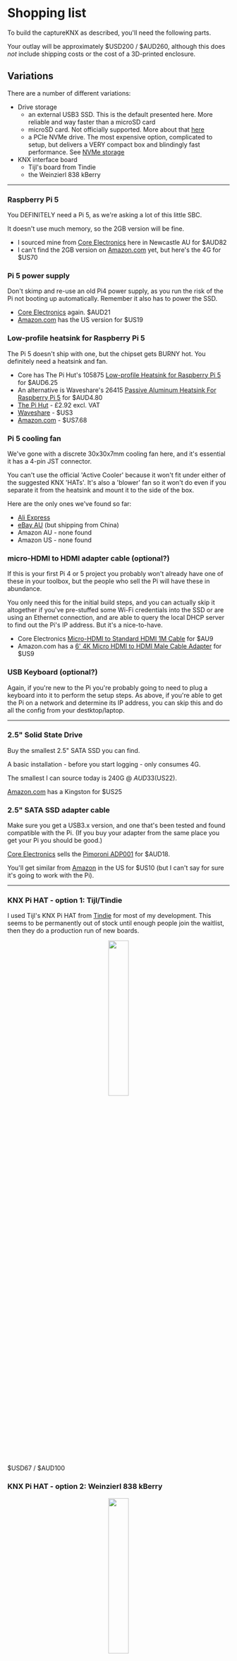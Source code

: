 # Shopping list

To build the captureKNX as described, you'll need the following parts.

Your outlay will be approximately $USD200 / $AUD260, although this does _not_ include shipping costs or the cost of a 3D-printed enclosure.

## Variations

There are a number of different variations:

- Drive storage
  -   an external USB3 SSD. This is the default presented here. More reliable and way faster than a microSD card
  -   microSD card. Not officially supported. More about that [here](/docs/FAQ.md#can-i-build-the-captureKNX-using-a-microsd-card)
  -   a PCIe NVMe drive. The most expensive option, complicated to setup, but delivers a VERY compact box and blindingly fast performance. See [NVMe storage](/docs/advanced-applications.md#nvme-storage)
- KNX interface board
  -  Tijl's board from Tindie
  -  the Weinzierl 838 kBerry

<hr/>

### Raspberry Pi 5

You DEFINITELY need a Pi 5, as we're asking a lot of this little SBC.

It doesn't use much memory, so the 2GB version will be fine.

- I sourced mine from [Core Electronics](https://core-electronics.com.au/raspberry-pi-5-model-b-2gb.html) here in Newcastle AU for $AUD82
- I can't find the 2GB version on [Amazon.com](https://amzn.to/4e2eQiR) yet, but here's the 4G for $US70

### Pi 5 power supply

Don't skimp and re-use an old Pi4 power supply, as you run the risk of the Pi not booting up automatically. Remember it also has to power the SSD.

- [Core Electronics](https://core-electronics.com.au/raspberry-pi-5-power-supply-usb-c-pd-27w-white.html) again. $AUD21
- [Amazon.com](https://amzn.to/3AGWUvP) has the US version for $US19

### Low-profile heatsink for Raspberry Pi 5

The Pi 5 doesn't ship with one, but the chipset gets BURNY hot. You definitely need a heatsink and fan.

- Core has The Pi Hut's 105875 [Low-profile Heatsink for Raspberry Pi 5](https://core-electronics.com.au/low-profile-heatsink-raspberry-pi-5.html) for $AUD6.25
- An alternative is Waveshare's 26415 [Passive Aluminum Heatsink For Raspberry Pi 5](https://core-electronics.com.au/passive-aluminum-heatsink-for-raspberry-pi-5.html) for $AUD4.80
- [The Pi Hut](https://thepihut.com/products/low-profile-heatsink-for-raspberry-pi-5) - £2.92 excl. VAT
- [Waveshare](https://www.waveshare.com/pi5-active-cooler-c.htm) - $US3
- [Amazon.com](https://amzn.to/3Y9cSa9) - $US7.68

### Pi 5 cooling fan

We've gone with a discrete 30x30x7mm cooling fan here, and it's essential it has a 4-pin JST connector.

You can't use the official 'Active Cooler' because it won't fit under either of the suggested KNX 'HATs'. It's also a 'blower' fan so it won't do even if you separate it from the heatsink and mount it to the side of the box.

Here are the only ones we've found so far:
* [Ali Express](https://www.aliexpress.com/item/1005006278639024.html)
* [eBay AU](https://www.ebay.com/itm/305302554079) (but shipping from China)
* Amazon AU - none found
* Amazon US - none found

### micro-HDMI to HDMI adapter cable (optional?)

If this is your first Pi 4 or 5 project you probably won't already have one of these in your toolbox, but the people who sell the Pi will have these in abundance.

You only need this for the initial build steps, and you can actually skip it altogether if you've pre-stuffed some Wi-Fi credentials into the SSD or are using an Ethernet connection, and are able to query the local DHCP server to find out the Pi's IP address. But it's a nice-to-have.

- Core Electronics [Micro-HDMI to Standard HDMI 1M Cable](https://core-electronics.com.au/raspberry-pi-micro-hdmi-to-standard-hdmi-1m-cable.html) for $AU9
- Amazon.com has a [6' 4K Micro HDMI to HDMI Male Cable Adapter](https://amzn.to/4f6dFiZ) for $US9

### USB Keyboard (optional?)

Again, if you're new to the Pi you're probably going to need to plug a keyboard into it to perform the setup steps. As above, if you're able to get the Pi on a network and determine its IP address, you can skip this and do all the config from your destktop/laptop.

<hr/>

### 2.5" Solid State Drive

Buy the smallest 2.5" SATA SSD you can find.

A basic installation - before you start logging - only consumes 4G.

The smallest I can source today is 240G @ $AUD33 ($US22).

[Amazon.com](https://amzn.to/3YYApg4) has a Kingston for $US25

### 2.5" SATA SSD adapter cable

Make sure you get a USB3.x version, and one that's been tested and found compatible with the Pi. (If you buy your adapter from the same place you get your Pi you should be good.)

[Core Electronics](https://core-electronics.com.au/pimoroni-sata-hard-drive-to-usb-adapter.html) sells the [Pimoroni ADP001](https://shop.pimoroni.com/products/sata-hard-drive-to-usb-adapter?variant=14241654983) for $AUD18.

You'll get similar from [Amazon](https://amzn.to/3AJnPr3) in the US for $US10 (but I can't say for sure it's going to work with the Pi).

<hr/> 

### KNX Pi HAT - option 1: Tijl/Tindie

I used Tijl's KNX Pi HAT from [Tindie](https://www.tindie.com/products/cpu20/knx-raspberry-pi-HAT/) for most of my development. This seems to be permanently out of stock until enough people join the waitlist, then they do a production run of new boards.

<p align="center">
  <img src="https://github.com/user-attachments/assets/956aabb9-2975-4a0e-a448-cbec3ba2f691" width="30%">
</p>

$USD67 / $AUD100

### KNX Pi HAT - option 2: Weinzierl 838 kBerry

<p align="center">
  <img src="https://github.com/user-attachments/assets/858f8284-b68a-489c-af83-7137fa928886" width="30%">
</p>

The [Weinzierl 838 kBerry](https://weinzierl.de/en/products/knx-baos-modul-838/) is another plugin daughterboard (HAT) for the Pi.

You can get those in Australia, NZ or the UK from [Ivory Egg](https://ivoryegg.com.au/shop/products/weinzierl-weinzierl-knx-baos-module-838-kberry).

$USD123 / $AUD180

<hr/> 

### Raspberry Pi "stackable" header

Both of the above boards sit a little close to the processor of the Pi, and it's going to need some air flow. We used \*TWO\* headers to give enough height.

- Core has the [Pololu-2748 Stackable 0.100″ Female Header: 2x20-pin, Straight](https://core-electronics.com.au/stackable-0-100-female-header-2x20-pin-straight.html) for $4.95. ([Pololu link](https://www.pololu.com/product/2748))
- Core also has a [Raspberry Pi Extra-Long Stacking Header (2x20 pins)](https://core-electronics.com.au/stacking-2x20.html) [NB: untested] for $AUD2.40
- [Amazon.com GeeekPi 2x20 40 Pin Stacking Female Header Kit for Raspberry Pi](https://amzn.to/3Yn1GIm) $US14 (13 piece kit)
- [Amazon.com Geekworm 2x20 40 Pin Stacking Female Header Kit for Raspberry Pi](https://amzn.to/48bDHyX) $US10 (10 piece kit)

### Mounting screws and spacers - Tijl HAT

The Pi HAT from Tindie needs to be screwed to the Pi, and this pair of boards then slot into the custom housing below.

- 4 x 5-6mm long M3 machine screws. Mounts the SSD to the case
- 8 x 5-6mm long M2.5 pan head machine screws. Mounts the Pi to the case and the HAT to the Pi
- 4 x 21mm long M2.5 female-female threaded spacers

I get my spacers from [Mouser](https://au.mouser.com/c/electromechanical/hardware/standoffs-spacers/?q=m2.5%20spacer&gender=Female%20%2F%20Female&length=21%20mm&material=Aluminum~~Brass%7C~Stainless%20Steel~~Steel&thread%20size=M2.5~~M2.5%20x%200.45&rp=electromechanical%2Fhardware%2Fstandoffs-spacers%7C~Thread%20Size%7C~Gender%7C~Material) or Element14/Farnell - or if you're up for it, you can 3D-print them (see below for a link).

Let's call it $10.

### Mounting screws - Weinzierl HAT

Weinzierl's HAT has no holes for mounting screws, and is instead held in position by lugs in the case and lid.

- 4 x 5-6mm long M3 machine screws. Mounts the SSD to the case
- 4 x 5-6mm long M2.5 pan head machine screws (or 4 x 4G self-tappers). Mounts the Pi to the case

Let's call it $10 just to keep the maths even.

<hr/>

### A housing to put it all in

My partner Ozrocky has designed a case you can print for all this to fit inside. The art is on Printables:

- [Tijl's HAT + SSD](https://www.printables.com/model/1041238-captureknx-ssd-case-for-tijl-knx-hat)
- Weinzierl HAT + SSD - still to come

<hr/>
<br>
Note that any Amazon links on this page are Affiliate links. I may earn some recognition if you go there, but you pay no extra for this.

<br>&nbsp;

[Top](#shopping-list)
